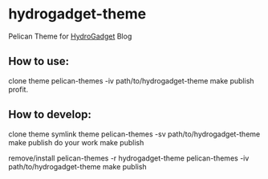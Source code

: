 hydrogadget-theme
=================

Pelican Theme for [HydroGadget](http://hydrogadget.org) Blog

How to use:
-----------
clone theme 
pelican-themes -iv path/to/hydrogadget-theme 
make publish 
profit. 

How to develop:
---------------
clone theme 
symlink theme 
pelican-themes -sv path/to/hydrogadget-theme 
make publish 
do your work 
make publish 

remove/install 
pelican-themes -r hydrogadget-theme 
pelican-themes -iv path/to/hydrogadget-theme 
make publish 

